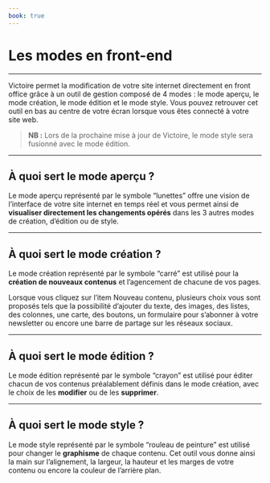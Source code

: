 ```yaml
---
book: true
---
```


# Les modes en front-end


----------

Victoire permet la modification de votre site internet directement en front office grâce à un outil de gestion composé de 4 modes : le mode aperçu, le mode création, le mode édition et le mode style. Vous pouvez retrouver cet outil en bas au centre de votre écran lorsque vous êtes connecté à votre site web.

> **NB :** Lors de la prochaine mise à jour de Victoire, le mode style sera fusionné avec le mode édition.

----------


À quoi sert le mode aperçu ?
-------------

Le mode aperçu représenté par le symbole “lunettes” offre une vision de l’interface de votre site internet en temps réel et vous permet ainsi de **visualiser directement les changements opérés** dans les 3 autres modes de création, d’édition ou de style.

----------


À quoi sert le mode création ?
-------------

Le mode création représenté par le symbole “carré” est utilisé pour la **création de nouveaux contenus** et l’agencement de chacune de vos pages.

Lorsque vous cliquez sur l’item Nouveau contenu, plusieurs choix vous sont proposés tels que la possibilité d’ajouter du texte, des images, des listes, des colonnes, une carte, des boutons, un formulaire pour s’abonner à votre newsletter ou encore une barre de partage sur les réseaux sociaux.

----------


À quoi sert le mode édition ?
-------------

Le mode édition représenté par le symbole “crayon” est utilisé pour éditer chacun de vos contenus préalablement définis dans le mode création, avec le choix de les **modifier** ou de les **supprimer**.

----------


À quoi sert le mode style ?
-------------

Le mode style représenté par le symbole “rouleau de peinture” est utilisé pour changer le **graphisme** de chaque contenu. Cet outil vous donne ainsi la main sur l’alignement, la largeur, la hauteur et les marges de votre contenu ou encore la couleur de l’arrière plan. 
